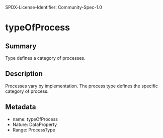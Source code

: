 SPDX-License-Identifier: Community-Spec-1.0

# typeOfProcess

## Summary

Type defines a category of processes.

## Description

Processes vary by implementation. The process type defines the specific category of process.

## Metadata

- name: typeOfProcess
- Nature: DataProperty
- Range: ProcessType
